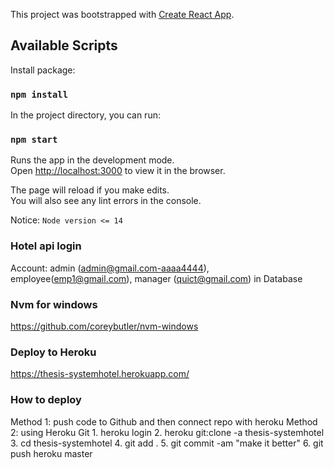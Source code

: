 This project was bootstrapped with [Create React App](https://github.com/facebook/create-react-app).

## Available Scripts

Install package:

### `npm install`

In the project directory, you can run:

### `npm start`

Runs the app in the development mode.<br />
Open [http://localhost:3000](http://localhost:3000) to view it in the browser.

The page will reload if you make edits.<br />
You will also see any lint errors in the console.

Notice: `Node version <= 14`

### Hotel api login

Account: admin (admin@gmail.com-aaaa4444), employee(emp1@gmail.com), manager (quict@gmail.com) in Database


### Nvm for windows
https://github.com/coreybutler/nvm-windows

### Deploy to Heroku
https://thesis-systemhotel.herokuapp.com/

### How to deploy
Method 1: push code to Github and then connect repo with heroku
Method 2: using Heroku Git
    1. heroku login
    2. heroku git:clone -a thesis-systemhotel
    3. cd thesis-systemhotel
    4. git add .
    5. git commit -am "make it better"
    6. git push heroku master


